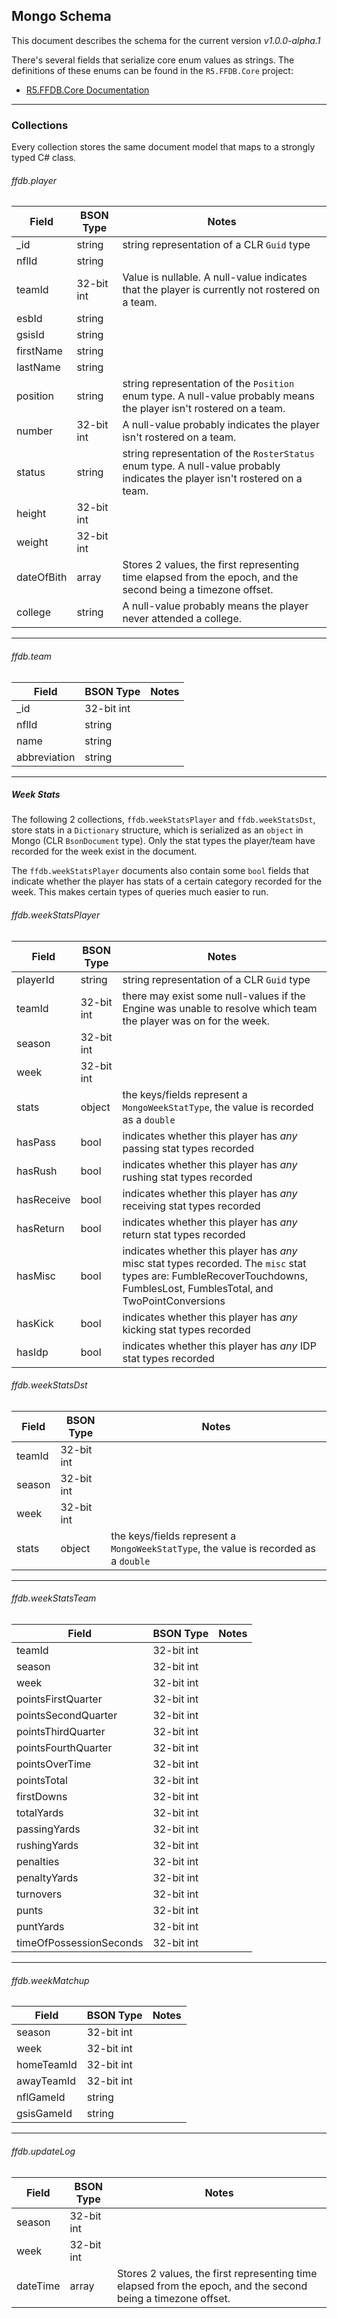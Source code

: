 ## Mongo Schema

This document describes the schema for the current version _v1.0.0-alpha.1_

There's several fields that serialize core enum values as strings. The definitions of these enums can be found in the `R5.FFDB.Core` project:

- [R5.FFDB.Core Documentation](../../Engine/R5.FFDB.Core/README.md)

---

### Collections

Every collection stores the same document model that maps to a strongly typed C# class.

###### ffdb.player

Field | BSON Type | Notes
---|---|---
_id | string | string representation of a CLR `Guid` type
nflId | string | 
teamId | 32-bit int | Value is nullable. A null-value indicates that the player is currently not rostered on a team.
esbId | string | 
gsisId | string | 
firstName | string | 
lastName | string | 
position | string | string representation of the `Position` enum type. A null-value probably means the player isn't rostered on a team.
number | 32-bit int | A null-value probably indicates the player isn't rostered on a team.
status | string | string representation of the `RosterStatus` enum type. A null-value probably indicates the player isn't rostered on a team.
height | 32-bit int | 
weight | 32-bit int | 
dateOfBith | array | Stores 2 values, the first representing time elapsed from the epoch, and the second being a timezone offset.
college | string | A null-value probably means the player never attended a college.

---

###### ffdb.team

Field | BSON Type | Notes
---|---|---
_id | 32-bit int |
nflId | string | 
name | string | 
abbreviation | string | 

---

##### Week Stats 

The following 2 collections, `ffdb.weekStatsPlayer` and `ffdb.weekStatsDst`, store stats in a `Dictionary` structure, which is serialized as an `object` in Mongo (CLR `BsonDocument` type). Only the stat types the player/team have recorded for the week exist in the document.

The `ffdb.weekStatsPlayer` documents also contain some `bool` fields that indicate whether the player has stats of a certain category recorded for the week. This makes certain types of queries much easier to run.

###### ffdb.weekStatsPlayer

Field | BSON Type | Notes
---|---|---
playerId | string | string representation of a CLR `Guid` type
teamId | 32-bit int | there may exist some null-values if the Engine was unable to resolve which team the player was on for the week.
season | 32-bit int | 
week | 32-bit int | 
stats | object | the keys/fields represent a `MongoWeekStatType`, the value is recorded as a `double`
hasPass | bool | indicates whether this player has _any_ passing stat types recorded 
hasRush | bool | indicates whether this player has _any_ rushing stat types recorded 
hasReceive | bool | indicates whether this player has _any_ receiving stat types recorded 
hasReturn | bool | indicates whether this player has _any_ return stat types recorded 
hasMisc | bool | indicates whether this player has _any_ misc stat types recorded. The `misc` stat types are: FumbleRecoverTouchdowns, FumblesLost, FumblesTotal, and TwoPointConversions
hasKick | bool | indicates whether this player has _any_ kicking stat types recorded 
hasIdp | bool | indicates whether this player has _any_ IDP stat types recorded 

###### ffdb.weekStatsDst

Field | BSON Type | Notes
---|---|---
teamId | 32-bit int |
season | 32-bit int | 
week | 32-bit int | 
stats | object | the keys/fields represent a `MongoWeekStatType`, the value is recorded as a `double`

---

###### ffdb.weekStatsTeam

Field | BSON Type | Notes
---|---|---
teamId | 32-bit int |
season | 32-bit int | 
week | 32-bit int | 
pointsFirstQuarter | 32-bit int |
pointsSecondQuarter | 32-bit int |
pointsThirdQuarter | 32-bit int |
pointsFourthQuarter | 32-bit int |
pointsOverTime | 32-bit int |
pointsTotal | 32-bit int |
firstDowns | 32-bit int |
totalYards | 32-bit int |
passingYards | 32-bit int |
rushingYards | 32-bit int |
penalties | 32-bit int |
penaltyYards | 32-bit int |
turnovers | 32-bit int |
punts | 32-bit int |
puntYards | 32-bit int |
timeOfPossessionSeconds | 32-bit int |

---

###### ffdb.weekMatchup

Field | BSON Type | Notes
---|---|---
season | 32-bit int | 
week | 32-bit int | 
homeTeamId | 32-bit int |
awayTeamId | 32-bit int |
nflGameId | string |
gsisGameId | string |

---

###### ffdb.updateLog

Field | BSON Type | Notes
---|---|---
season | 32-bit int | 
week | 32-bit int | 
dateTime | array | Stores 2 values, the first representing time elapsed from the epoch, and the second being a timezone offset.